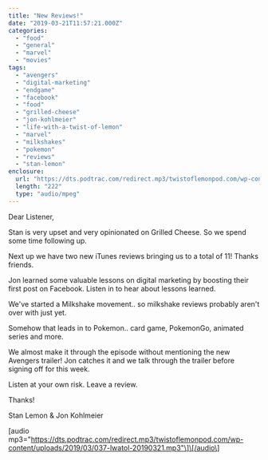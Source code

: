 ```yaml
---
title: "New Reviews!"
date: "2019-03-21T11:57:21.000Z"
categories: 
  - "food"
  - "general"
  - "marvel"
  - "movies"
tags: 
  - "avengers"
  - "digital-marketing"
  - "endgame"
  - "facebook"
  - "food"
  - "grilled-cheese"
  - "jon-kohlmeier"
  - "life-with-a-twist-of-lemon"
  - "marvel"
  - "milkshakes"
  - "pokemon"
  - "reviews"
  - "stan-lemon"
enclosure: 
  url: "https://dts.podtrac.com/redirect.mp3/twistoflemonpod.com/wp-content/uploads/2019/03/037-lwatol-20190321.mp3"
  length: "222"
  type: "audio/mpeg"
---
```


Dear Listener,

Stan is very upset and very opinionated on Grilled Cheese. So we spend some time following up.

Next up we have two new iTunes reviews bringing us to a total of 11! Thanks friends.

Jon learned some valuable lessons on digital marketing by boosting their first post on Facebook. Listen in to hear about lessons learned.

We've started a Milkshake movement.. so milkshake reviews probably aren't over with just yet.

Somehow that leads in to Pokemon.. card game, PokemonGo, animated series and more.

We almost make it through the episode without mentioning the new Avengers trailer! Jon catches it and we talk through the trailer before signing off for this week.

Listen at your own risk. Leave a review.

Thanks!

Stan Lemon & Jon Kohlmeier

\[audio mp3="https://dts.podtrac.com/redirect.mp3/twistoflemonpod.com/wp-content/uploads/2019/03/037-lwatol-20190321.mp3"\]\[/audio\]

